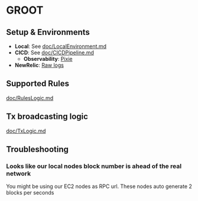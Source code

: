 # GROOT

## Setup & Environments

- **Local**: See [doc/LocalEnvironment.md](https://github.com/thisisarchimedes/Groot/blob/main/doc/LocalEnvironment.md)
- **CICD**: See [doc/CICDPipeline.md](https://github.com/thisisarchimedes/Groot/blob/main/doc/CICDPipeline.md)
  - **Observability**: [Pixie](https://github.com/thisisarchimedes/Groot/blob/main/doc/K8sObservability.md)
- **NewRelic**: [Raw logs](https://onenr.io/0Bj3XDql2QX)

## Supported Rules

[doc/RulesLogic.md](https://github.com/thisisarchimedes/Groot/blob/main/doc/RulesLogic.md)


## Tx broadcasting logic

[doc/TxLogic.md](https://github.com/thisisarchimedes/Groot/blob/main/doc/TxLogic.md)

## Troubleshooting

### Looks like our local nodes block number is ahead of the real network
You might be using our EC2 nodes as RPC url. These nodes auto generate 2 blocks per seconds
